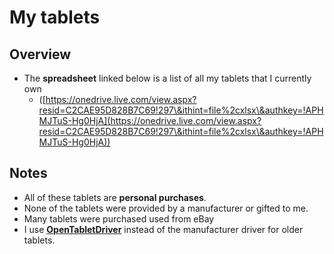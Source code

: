 # My tablets

## Overview

* The **spreadsheet** linked below is a list of all my tablets that I currently own&#x20;
  * ([https://onedrive.live.com/view.aspx?resid=C2CAE95D828B7C69!297\&ithint=file%2cxlsx\&authkey=!APHMJTuS-Hg0HjA](https://onedrive.live.com/view.aspx?resid=C2CAE95D828B7C69!297\&ithint=file%2cxlsx\&authkey=!APHMJTuS-Hg0HjA))

## Notes

* All of these tablets are **personal purchases**.&#x20;
* None of the tablets were provided by a manufacturer or gifted to me.
* Many tablets were purchased used from eBay
* I use [**OpenTabletDriver**](../guides/drivers/opentabletdriver/) instead of the manufacturer driver for older tablets.
